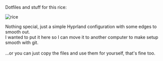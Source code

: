 Dotfiles and stuff for this rice:

![rice](https://github.com/geesemain7/dotfiles/assets/128736368/764858cc-123d-4476-a59a-5639ce80183f)

Nothing special, just a simple Hyprland configuration with some edges to smooth out.<br>
I wanted to put it here so I can move it to another computer to make setup smooth with git.<br><br>
...or you can just copy the files and use them for yourself, that's fine too.
